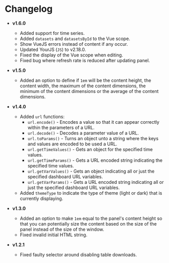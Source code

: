 # Changelog

- **v1.6.0**
  - Added support for time series.
  - Added `datasets` and `datasetsById` to the Vue scope.
  - Show VueJS errors instead of content if any occur.
  - Updated YourJS (`JS`) to v2.18.0.
  - Fixed the display of the Vue scope when editing.
  - Fixed bug where refresh rate is reduced after updating panel.

- **v1.5.0**
  - Added an option to define if `1em` will be the content height, the content width, the maximum of the content dimensions, the minimum of the content dimensions or the average of the content dimensions.

- **v1.4.0**
  - Added `url` functions:
    - `url.encode()` - Encodes a value so that it can appear correctly within the parameters of a URL.
    - `url.decode()` - Decodes a parameter value of a URL.
    - `url.toParams()` - Turns an object unto a string where the keys and values are encoded to be used a URL.
    - `url.getTimeValues()` - Gets an object for the specified time values.
    - `url.getTimeParams()` - Gets a URL encoded string indicating the specified time values.
    - `url.getVarValues()` - Gets an object indicating all or just the specified dashboard URL variables.
    - `url.getVarParams()` - Gets a URL encoded string indicating all or just the specified dashboard URL variables.
  - Added `themeType` to indicate the type of theme (light or dark) that is currently displaying.

- **v1.3.0**
  - Added an option to make `1em` equal to the panel's content height so that you can potentially size the content based on the size of the panel instead of the size of the window.
  - Fixed invalid initial HTML string.


- **v1.2.1**
  - Fixed faulty selector around disabling table downloads.
